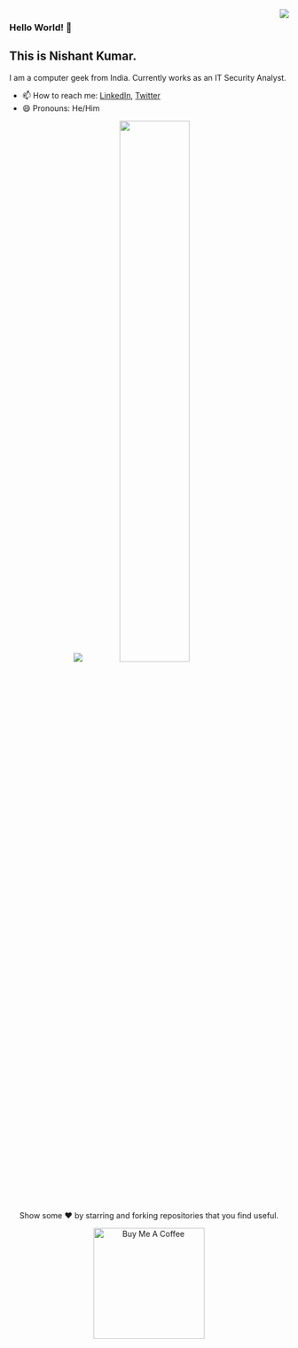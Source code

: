<img align="right" src="https://komarev.com/ghpvc/?username=citenishant" />

### Hello World!  👋
## This is Nishant Kumar.

I am a computer geek from India. Currently works as an IT Security Analyst.


- 📫 How to reach me: [LinkedIn](https://www.linkedin.com/in/citenishant/),  [Twitter](https://www.twitter.com/citenishant/) 
- 😄 Pronouns: He/Him




<p align="center">
  <img  src="https://github-readme-stats.vercel.app/api?username=citenishant&show_icons=true&theme=nightowl&bg_color=00000000&hide_border=true&text_color=2196f3&title_color=e91e63" />
  <img style="width:50%;" src="http://github-readme-streak-stats.herokuapp.com?user=citenishant&theme=radical&hide_border=true&background=DDDDDD00"/>
</p>

<p align="center">
  Show some ❤️ by starring and forking repositories that you find useful.
</p>

<p align="center">
  <a href="https://www.buymeacoffee.com/citenishant" target="_blank"><img src="https://cdn.buymeacoffee.com/buttons/v2/default-yellow.png" alt="Buy Me A Coffee"   width="200"></a>
</p>
